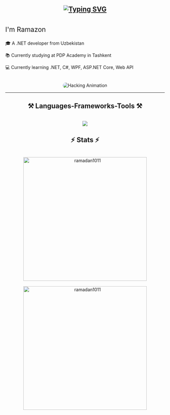 <div align="center">
  
  [![Typing SVG](https://readme-typing-svg.herokuapp.com?font=Fira+Code&size=30&duration=2000&pause=500&color=Blue&center=true&vCenter=true&lines=Hi,+there+👋)](https://git.io/typing-svg)
  ---

  <!-- Flexbox Section -->
  <div style="display: flex; align-items: center; justify-content: center; gap: 20px; flex-wrap: wrap;">
    <!-- Text Section -->
    <div style="flex: 1; text-align: left; min-width: 300px;">
      <p style="font-size: 1.5em">I'm Ramazon</p>
      <p>🎓 A .NET developer from Uzbekistan</p>
      <p>📚 Currently studying at PDP Academy in Tashkent</p>
      <p>💻 Currently learning .NET, C#, WPF, ASP.NET Core, Web API</p>
    </div>
    <!-- Animation Section -->
    <div style="flex: 1; text-align: center; min-width: 300px;">
      <img src="https://camo.githubusercontent.com/3e4ba60aaf08d8e8b8b91661ac3c263e3b0bb8ded371128dc3fe9b84b5464e42/68747470733a2f2f6d656469612e74656e6f722e636f6d2f726550446644574f33586f41414141642f6861636b696e672e676966" alt="Hacking Animation" style="max-width: 100%; border-radius: 10px;">
    </div>
  </div>

  ---

   <h2 align="center">⚒️ Languages-Frameworks-Tools ⚒️</h2>
<br/>
<div align=center>
    <img src="https://skillicons.dev/icons?i=cs,dotnet,github,postgres,visualstudio,windows,mysql" />
  </div>
  <h2 align="center">⚡️ Stats ⚡️</h2>
  <br/>
<div align=center>
   <img align=center width=390 src="https://github-readme-stats.vercel.app/api/top-langs?username=ramadan1011&show_icons=true&locale=en&layout=compact&theme=react&border_radius=10&size_weight=0.5&count_weight=0.5" alt="ramadan1011" />
</div>
    <br/>
<div align=center>
    <img width=390 align=center src="https://github-readme-stats.vercel.app/api?username=ramadan1011&count_private=true&show_icons=true&locale=en&theme=react&rank_icon=github&border_radius=10" alt="ramadan1011" />
</div>

</div>
